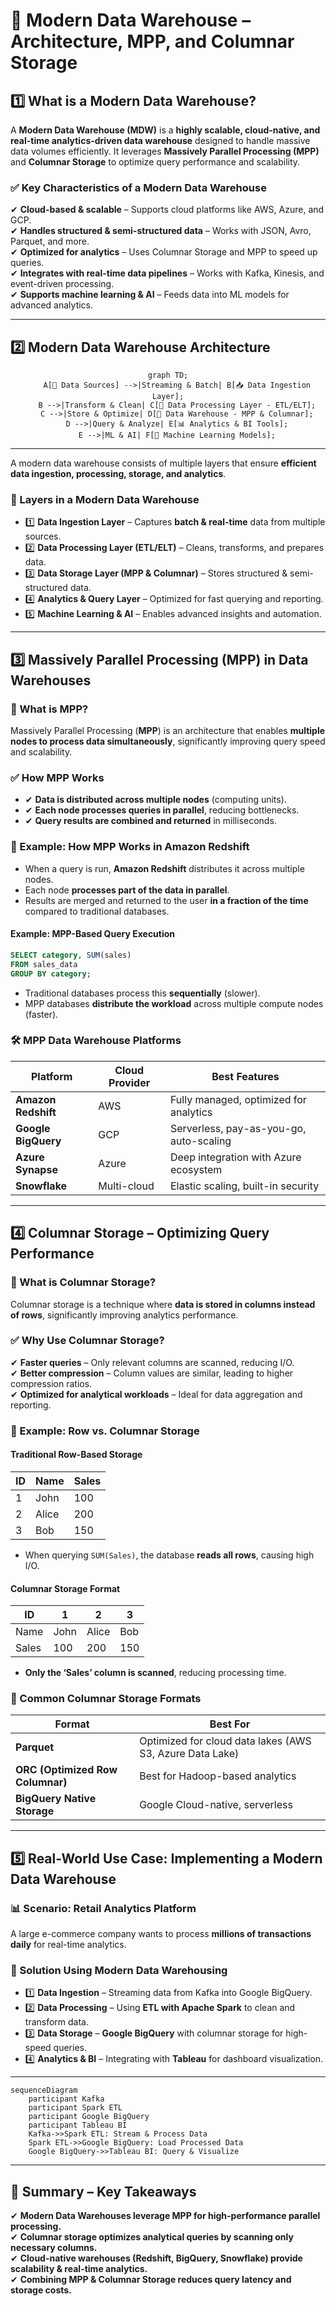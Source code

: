# **🏢 Modern Data Warehouse – Architecture, MPP, and Columnar Storage**

## **1️⃣ What is a Modern Data Warehouse?**

A **Modern Data Warehouse (MDW)** is a **highly scalable, cloud-native, and real-time analytics-driven data warehouse** designed to handle massive data volumes efficiently. It leverages **Massively Parallel Processing (MPP)** and **Columnar Storage** to optimize query performance and scalability.

### **✅ Key Characteristics of a Modern Data Warehouse**

✔ **Cloud-based & scalable** – Supports cloud platforms like AWS, Azure, and GCP.  
✔ **Handles structured & semi-structured data** – Works with JSON, Avro, Parquet, and more.  
✔ **Optimized for analytics** – Uses Columnar Storage and MPP to speed up queries.  
✔ **Integrates with real-time data pipelines** – Works with Kafka, Kinesis, and event-driven processing.  
✔ **Supports machine learning & AI** – Feeds data into ML models for advanced analytics.

---

## **2️⃣ Modern Data Warehouse Architecture**

<div style="text-align: center;">

```mermaid
graph TD;
    A[📡 Data Sources] -->|Streaming & Batch| B[📥 Data Ingestion Layer];
    B -->|Transform & Clean| C[🔄 Data Processing Layer - ETL/ELT];
    C -->|Store & Optimize| D[🏢 Data Warehouse - MPP & Columnar];
    D -->|Query & Analyze| E[📊 Analytics & BI Tools];
    E -->|ML & AI| F[🤖 Machine Learning Models];
```

</div>

---

A modern data warehouse consists of multiple layers that ensure **efficient data ingestion, processing, storage, and analytics**.

### **📌 Layers in a Modern Data Warehouse**

- 1️⃣ **Data Ingestion Layer** – Captures **batch & real-time** data from multiple sources.
- 2️⃣ **Data Processing Layer (ETL/ELT)** – Cleans, transforms, and prepares data.
- 3️⃣ **Data Storage Layer (MPP & Columnar)** – Stores structured & semi-structured data.
- 4️⃣ **Analytics & Query Layer** – Optimized for fast querying and reporting.
- 5️⃣ **Machine Learning & AI** – Enables advanced insights and automation.

---

## **3️⃣ Massively Parallel Processing (MPP) in Data Warehouses**

### **📌 What is MPP?**

Massively Parallel Processing (**MPP**) is an architecture that enables **multiple nodes to process data simultaneously**, significantly improving query speed and scalability.

### **✅ How MPP Works**

- ✔ **Data is distributed across multiple nodes** (computing units).
- ✔ **Each node processes queries in parallel**, reducing bottlenecks.
- ✔ **Query results are combined and returned** in milliseconds.

### **📌 Example: How MPP Works in Amazon Redshift**

- When a query is run, **Amazon Redshift** distributes it across multiple nodes.
- Each node **processes part of the data in parallel**.
- Results are merged and returned to the user **in a fraction of the time** compared to traditional databases.

#### **Example: MPP-Based Query Execution**

```sql
SELECT category, SUM(sales)
FROM sales_data
GROUP BY category;
```

- Traditional databases process this **sequentially** (slower).
- MPP databases **distribute the workload** across multiple compute nodes (faster).

### **🛠 MPP Data Warehouse Platforms**

| **Platform**        | **Cloud Provider** | **Best Features**                       |
| ------------------- | ------------------ | --------------------------------------- |
| **Amazon Redshift** | AWS                | Fully managed, optimized for analytics  |
| **Google BigQuery** | GCP                | Serverless, pay-as-you-go, auto-scaling |
| **Azure Synapse**   | Azure              | Deep integration with Azure ecosystem   |
| **Snowflake**       | Multi-cloud        | Elastic scaling, built-in security      |

---

## **4️⃣ Columnar Storage – Optimizing Query Performance**

### **📌 What is Columnar Storage?**

Columnar storage is a technique where **data is stored in columns instead of rows**, significantly improving analytics performance.

### **✅ Why Use Columnar Storage?**

✔ **Faster queries** – Only relevant columns are scanned, reducing I/O.  
✔ **Better compression** – Column values are similar, leading to higher compression ratios.  
✔ **Optimized for analytical workloads** – Ideal for data aggregation and reporting.

### **📌 Example: Row vs. Columnar Storage**

#### **Traditional Row-Based Storage**

| ID  | Name  | Sales |
| --- | ----- | ----- |
| 1   | John  | 100   |
| 2   | Alice | 200   |
| 3   | Bob   | 150   |

- When querying `SUM(Sales)`, the database **reads all rows**, causing high I/O.

#### **Columnar Storage Format**

| ID    | 1    | 2     | 3   |
| ----- | ---- | ----- | --- |
| Name  | John | Alice | Bob |
| Sales | 100  | 200   | 150 |

- **Only the ‘Sales’ column is scanned**, reducing processing time.

### **📌 Common Columnar Storage Formats**

| **Format**                       | **Best For**                                             |
| -------------------------------- | -------------------------------------------------------- |
| **Parquet**                      | Optimized for cloud data lakes (AWS S3, Azure Data Lake) |
| **ORC (Optimized Row Columnar)** | Best for Hadoop-based analytics                          |
| **BigQuery Native Storage**      | Google Cloud-native, serverless                          |

---

## **5️⃣ Real-World Use Case: Implementing a Modern Data Warehouse**

### **📊 Scenario: Retail Analytics Platform**

A large e-commerce company wants to process **millions of transactions daily** for real-time analytics.

### **📌 Solution Using Modern Data Warehousing**

- 1️⃣ **Data Ingestion** – Streaming data from Kafka into Google BigQuery.
- 2️⃣ **Data Processing** – Using **ETL with Apache Spark** to clean and transform data.
- 3️⃣ **Data Storage** – **Google BigQuery** with columnar storage for high-speed queries.
- 4️⃣ **Analytics & BI** – Integrating with **Tableau** for dashboard visualization.

---

```mermaid
sequenceDiagram
    participant Kafka
    participant Spark ETL
    participant Google BigQuery
    participant Tableau BI
    Kafka->>Spark ETL: Stream & Process Data
    Spark ETL->>Google BigQuery: Load Processed Data
    Google BigQuery->>Tableau BI: Query & Visualize
```

---

## **🚀 Summary – Key Takeaways**

✔ **Modern Data Warehouses leverage MPP for high-performance parallel processing.**  
✔ **Columnar storage optimizes analytical queries by scanning only necessary columns.**  
✔ **Cloud-native warehouses (Redshift, BigQuery, Snowflake) provide scalability & real-time analytics.**  
✔ **Combining MPP & Columnar Storage reduces query latency and storage costs.**

